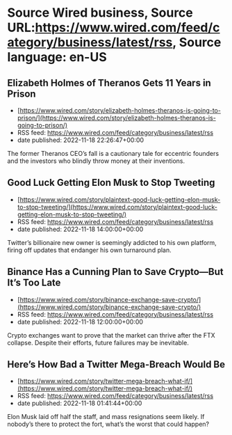 # Source Wired business, Source URL:https://www.wired.com/feed/category/business/latest/rss, Source language: en-US

## Elizabeth Holmes of Theranos Gets 11 Years in Prison
 - [https://www.wired.com/story/elizabeth-holmes-theranos-is-going-to-prison/](https://www.wired.com/story/elizabeth-holmes-theranos-is-going-to-prison/)
 - RSS feed: https://www.wired.com/feed/category/business/latest/rss
 - date published: 2022-11-18 22:26:47+00:00

The former Theranos CEO’s fall is a cautionary tale for eccentric founders and the investors who blindly throw money at their inventions.

## Good Luck Getting Elon Musk to Stop Tweeting
 - [https://www.wired.com/story/plaintext-good-luck-getting-elon-musk-to-stop-tweeting/](https://www.wired.com/story/plaintext-good-luck-getting-elon-musk-to-stop-tweeting/)
 - RSS feed: https://www.wired.com/feed/category/business/latest/rss
 - date published: 2022-11-18 14:00:00+00:00

Twitter’s billionaire new owner is seemingly addicted to his own platform, firing off updates that endanger his own turnaround plan.

## Binance Has a Cunning Plan to Save Crypto—But It’s Too Late
 - [https://www.wired.com/story/binance-exchange-save-crypto/](https://www.wired.com/story/binance-exchange-save-crypto/)
 - RSS feed: https://www.wired.com/feed/category/business/latest/rss
 - date published: 2022-11-18 12:00:00+00:00

Crypto exchanges want to prove that the market can thrive after the FTX collapse. Despite their efforts, future failures may be inevitable.

## Here’s How Bad a Twitter Mega-Breach Would Be
 - [https://www.wired.com/story/twitter-mega-breach-what-if/](https://www.wired.com/story/twitter-mega-breach-what-if/)
 - RSS feed: https://www.wired.com/feed/category/business/latest/rss
 - date published: 2022-11-18 01:41:44+00:00

Elon Musk laid off half the staff, and mass resignations seem likely. If nobody’s there to protect the fort, what’s the worst that could happen?
